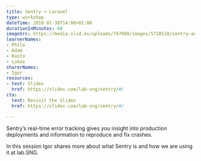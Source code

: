 ```yaml
---
title: Sentry + Laravel
type: workshop
dateTime: 2019-01-30T14:00+01:00
durationInMinutes: 60
imageSrc: https://media.slid.es/uploads/797088/images/5728518/sentry-and-laravel.png
learnerNames:
- Philo
- Adam
- Rasto
- Lukas
sharerNames:
- Igor
resources:
- text: Slides
  href: https://slides.com/lab-sng/sentry/#/
cta:
  text: Revisit the Slides
  href: https://slides.com/lab-sng/sentry/#/

---
```

Sentry’s real-time error tracking gives you insight into production deployments and information to reproduce and fix crashes.
<!--more-->
In this session Igor shares more about what Sentry is and how we are using it at lab.SNG.
